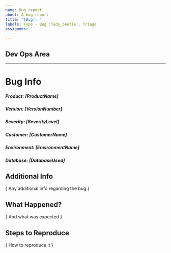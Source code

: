 ```yaml
---
name: Bug report
about: A bug report
title: "[Bug]: "
labels: Type - Bug :lady_beetle:, Triage
assignees: ''

---
```


## Dev Ops Area
<!--- This area is for Dev Ops to add tasks --->

---
<!---  
############### - FORM USAGE - #####################
To fill out this form properly.

  1. Fill out the information below by replacing as following

    i. [ XXX ] replace with a single line of text
    ii. { XXX } replace with multiline text

-- Suggestions can sometimes found in comments below input. Use them!

Notes:
    - If you pick something that doesn't fit the format the auto labeling will not happen
    - It can take a short while after submission for it to happen
    - It is case-insensitive
    - Updating the description will update the labels as well
--->
# Bug Info

##### Product: [ProductName]

<!-- Product Names: POMA | POH | POM | Gateway | Shop | Prodrisk | Spotbid -->

##### Version: [VersionNumber]

<!-- Version format : v0.0.0 (or just Develop) -->

##### Severity: [SeverityLevel]

<!-- Severity levels: Critical | Major | Average | Minor -->

##### Customer: [CustomerName]

##### Environment: [EnvironmentName]

##### Database: [DatabaseUsed]

## Additional Info

{ Any additional info regarding the bug }

## What Happened?

{ And what was expected }

## Steps to Reproduce

{ How to reproduce it }
<!---
You should probably use a list of steps
 1. Do 1
 2. Do 2
--->


